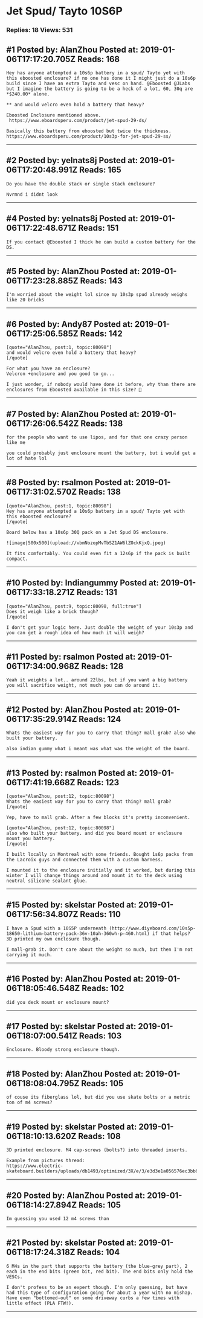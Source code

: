 # Jet Spud/ Tayto 10S6P

### Replies: 18 Views: 531

## \#1 Posted by: AlanZhou Posted at: 2019-01-06T17:17:20.705Z Reads: 168

```
Hey has anyone attempted a 10s6p battery in a spud/ Tayto yet with this eboosted enclosure? if no one has done it I might just do a 10s6p build since I have an extra Tayto and vesc on hand. @Eboosted @JLabs but I imagine the battery is going to be a heck of a lot, 60, 30q are *$240.00* alone.

** and would velcro even hold a battery that heavy?

Eboosted Enclosure mentioned above.
 https://www.eboardsperu.com/product/jet-spud-29-ds/

Basically this battery from eboosted but twice the thickness.
https://www.eboardsperu.com/product/10s3p-for-jet-spud-29-ss/
```

---
## \#2 Posted by: yelnats8j Posted at: 2019-01-06T17:20:48.991Z Reads: 165

```
Do you have the double stack or single stack enclosure?

Nvrmnd i didnt look
```

---
## \#4 Posted by: yelnats8j Posted at: 2019-01-06T17:22:48.671Z Reads: 151

```
If you contact @Eboosted I thick he can build a custom battery for the DS.
```

---
## \#5 Posted by: AlanZhou Posted at: 2019-01-06T17:23:28.885Z Reads: 143

```
I'm worried about the weight lol since my 10s3p spud already weighs like 20 bricks
```

---
## \#6 Posted by: Andy87 Posted at: 2019-01-06T17:25:06.585Z Reads: 142

```
[quote="AlanZhou, post:1, topic:80098"]
and would velcro even hold a battery that heavy?
[/quote]

For what you have an enclosure?
Velcron +enclosure and you good to go...

I just wonder, if nobody would have done it before, why than there are enclosures from Eboosted available in this size? 🤔
```

---
## \#7 Posted by: AlanZhou Posted at: 2019-01-06T17:26:06.542Z Reads: 138

```
for the people who want to use lipos, and for that one crazy person like me

you could probably just enclosure mount the battery, but i would get a lot of hate lol
```

---
## \#8 Posted by: rsalmon Posted at: 2019-01-06T17:31:02.570Z Reads: 138

```
[quote="AlanZhou, post:1, topic:80098"]
Hey has anyone attempted a 10s6p battery in a spud/ Tayto yet with this eboosted enclosure?
[/quote]

Board below has a 10s6p 30Q pack on a Jet Spud DS enclosure.

![image|500x500](upload://vbmNozopMvTbSZ1AW6lZOckKjxQ.jpeg) 

It fits comfortably. You could even fit a 12s6p if the pack is built compact.
```

---
## \#10 Posted by: Indiangummy Posted at: 2019-01-06T17:33:18.271Z Reads: 131

```
[quote="AlanZhou, post:9, topic:80098, full:true"]
Does it weigh like a brick though? 
[/quote]

I don't get your logic here. Just double the weight of your 10s3p and you can get a rough idea of how much it will weigh?
```

---
## \#11 Posted by: rsalmon Posted at: 2019-01-06T17:34:00.968Z Reads: 128

```
Yeah it weights a lot.. around 22lbs, but if you want a big battery you will sacrifice weight, not much you can do around it.
```

---
## \#12 Posted by: AlanZhou Posted at: 2019-01-06T17:35:29.914Z Reads: 124

```
Whats the easiest way for you to carry that thing? mall grab? also who built your battery.

also indian gummy what i meant was what was the weight of the board.
```

---
## \#13 Posted by: rsalmon Posted at: 2019-01-06T17:41:19.668Z Reads: 123

```
[quote="AlanZhou, post:12, topic:80098"]
Whats the easiest way for you to carry that thing? mall grab?
[/quote]

Yep, have to mall grab. After a few blocks it's pretty inconvenient.

[quote="AlanZhou, post:12, topic:80098"]
also who built your battery. and did you board mount or enclosure mount you battery.
[/quote]

I built locally in Montreal with some friends. Bought 1s6p packs from the Lacroix guys and connected them with a custom harness.

I mounted it to the enclosure initially and it worked, but during this winter I will change things around and mount it to the deck using neutral silicone sealant glue.
```

---
## \#15 Posted by: skelstar Posted at: 2019-01-06T17:56:34.807Z Reads: 110

```
I have a Spud with a 10S5P underneath (http://www.diyeboard.com/10s5p-18650-lithium-battery-pack-36v-10ah-360wh-p-460.html) if that helps? 3D printed my own enclosure though.

I mall-grab it. Don't care about the weight so much, but then I'm not carrying it much.
```

---
## \#16 Posted by: AlanZhou Posted at: 2019-01-06T18:05:46.548Z Reads: 102

```
did you deck mount or enclosure mount?
```

---
## \#17 Posted by: skelstar Posted at: 2019-01-06T18:07:00.541Z Reads: 103

```
Enclosure. Bloody strong enclosure though.
```

---
## \#18 Posted by: AlanZhou Posted at: 2019-01-06T18:08:04.795Z Reads: 105

```
of couse its fiberglass lol, but did you use skate bolts or a metric ton of m4 screws?
```

---
## \#19 Posted by: skelstar Posted at: 2019-01-06T18:10:13.620Z Reads: 108

```
3D printed enclosure. M4 cap-screws (bolts?) into threaded inserts.

Example from pictures thread:
https://www.electric-skateboard.builders/uploads/db1493/optimized/3X/e/3/e3d3e1a056576ec3bb6a484a066eae208d13e1df_1_666x500.jpeg
```

---
## \#20 Posted by: AlanZhou Posted at: 2019-01-06T18:14:27.894Z Reads: 105

```
Im guessing you used 12 m4 screws than
```

---
## \#21 Posted by: skelstar Posted at: 2019-01-06T18:17:24.318Z Reads: 104

```
6 M4s in the part that supports the battery (the blue-grey part), 2 each in the end bits (green bit, red bit). The end bits only hold the VESCs.

I don't profess to be an expert though. I'm only guessing, but have had this type of configuration going for about a year with no mishap. Have even "bottomed-out" on some driveway curbs a few times with little effect (PLA FTW!).
```

---
